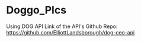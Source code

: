 # Doggo_PIcs
Using DOG API
Link of the API's Github Repo: https://github.com/ElliottLandsborough/dog-ceo-api
